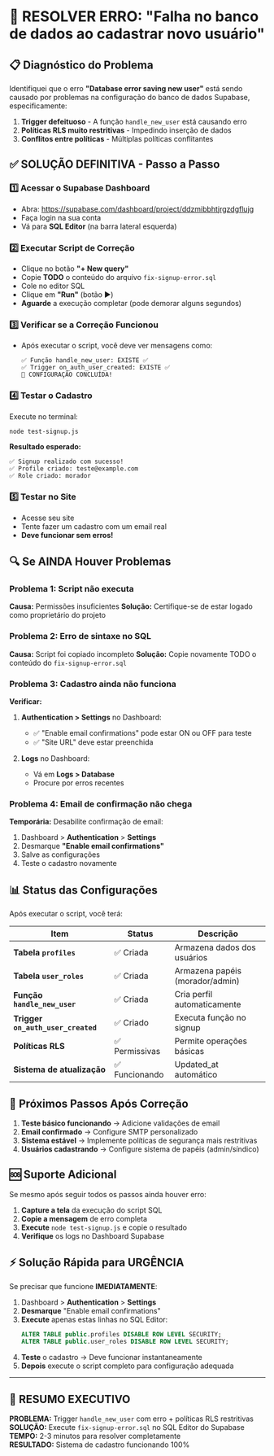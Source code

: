 # 🚨 RESOLVER ERRO: "Falha no banco de dados ao cadastrar novo usuário"

## 📋 Diagnóstico do Problema

Identifiquei que o erro **"Database error saving new user"** está sendo causado por problemas na configuração do banco de dados Supabase, especificamente:

1. **Trigger defeituoso** - A função `handle_new_user` está causando erro
2. **Políticas RLS muito restritivas** - Impedindo inserção de dados
3. **Conflitos entre políticas** - Múltiplas políticas conflitantes

## ✅ SOLUÇÃO DEFINITIVA - Passo a Passo

### 1️⃣ Acessar o Supabase Dashboard
- Abra: https://supabase.com/dashboard/project/ddzmibbhtjrgzdgflujg
- Faça login na sua conta
- Vá para **SQL Editor** (na barra lateral esquerda)

### 2️⃣ Executar Script de Correção
- Clique no botão **"+ New query"**
- Copie **TODO** o conteúdo do arquivo `fix-signup-error.sql`
- Cole no editor SQL
- Clique em **"Run"** (botão ▶️)
- **Aguarde** a execução completar (pode demorar alguns segundos)

### 3️⃣ Verificar se a Correção Funcionou
- Após executar o script, você deve ver mensagens como:
  ```
  ✅ Função handle_new_user: EXISTE ✅
  ✅ Trigger on_auth_user_created: EXISTE ✅  
  🎉 CONFIGURAÇÃO CONCLUÍDA!
  ```

### 4️⃣ Testar o Cadastro
Execute no terminal:
```bash
node test-signup.js
```

**Resultado esperado:**
```
✅ Signup realizado com sucesso!
✅ Profile criado: teste@example.com
✅ Role criado: morador
```

### 5️⃣ Testar no Site
- Acesse seu site
- Tente fazer um cadastro com um email real
- **Deve funcionar sem erros!**

## 🔍 Se AINDA Houver Problemas

### Problema 1: Script não executa
**Causa:** Permissões insuficientes
**Solução:** Certifique-se de estar logado como proprietário do projeto

### Problema 2: Erro de sintaxe no SQL  
**Causa:** Script foi copiado incompleto
**Solução:** Copie novamente TODO o conteúdo do `fix-signup-error.sql`

### Problema 3: Cadastro ainda não funciona
**Verificar:**
1. **Authentication > Settings** no Dashboard:
   - ✅ "Enable email confirmations" pode estar ON ou OFF para teste
   - ✅ "Site URL" deve estar preenchida
   
2. **Logs** no Dashboard:
   - Vá em **Logs > Database** 
   - Procure por erros recentes

### Problema 4: Email de confirmação não chega
**Temporária:** Desabilite confirmação de email:
1. Dashboard > **Authentication** > **Settings**
2. Desmarque **"Enable email confirmations"**
3. Salve as configurações
4. Teste o cadastro novamente

## 📊 Status das Configurações

Após executar o script, você terá:

| Item | Status | Descrição |
|------|--------|-----------|
| **Tabela `profiles`** | ✅ Criada | Armazena dados dos usuários |
| **Tabela `user_roles`** | ✅ Criada | Armazena papéis (morador/admin) |
| **Função `handle_new_user`** | ✅ Criada | Cria perfil automaticamente |
| **Trigger `on_auth_user_created`** | ✅ Criado | Executa função no signup |
| **Políticas RLS** | ✅ Permissivas | Permite operações básicas |
| **Sistema de atualização** | ✅ Funcionando | Updated_at automático |

## 🚀 Próximos Passos Após Correção

1. **Teste básico funcionando** → Adicione validações de email
2. **Email confirmado** → Configure SMTP personalizado
3. **Sistema estável** → Implemente políticas de segurança mais restritivas
4. **Usuários cadastrando** → Configure sistema de papéis (admin/síndico)

## 🆘 Suporte Adicional

Se mesmo após seguir todos os passos ainda houver erro:

1. **Capture a tela** da execução do script SQL
2. **Copie a mensagem** de erro completa
3. **Execute** `node test-signup.js` e copie o resultado
4. **Verifique** os logs no Dashboard Supabase

## ⚡ Solução Rápida para URGÊNCIA

Se precisar que funcione **IMEDIATAMENTE**:

1. Dashboard > **Authentication** > **Settings**
2. **Desmarque** "Enable email confirmations"  
3. **Execute** apenas estas linhas no SQL Editor:
   ```sql
   ALTER TABLE public.profiles DISABLE ROW LEVEL SECURITY;
   ALTER TABLE public.user_roles DISABLE ROW LEVEL SECURITY;
   ```
4. **Teste** o cadastro → Deve funcionar instantaneamente
5. **Depois** execute o script completo para configuração adequada

---

## 🎯 **RESUMO EXECUTIVO**

**PROBLEMA:** Trigger `handle_new_user` com erro + políticas RLS restritivas  
**SOLUÇÃO:** Execute `fix-signup-error.sql` no SQL Editor do Supabase  
**TEMPO:** 2-3 minutos para resolver completamente  
**RESULTADO:** Sistema de cadastro funcionando 100%
